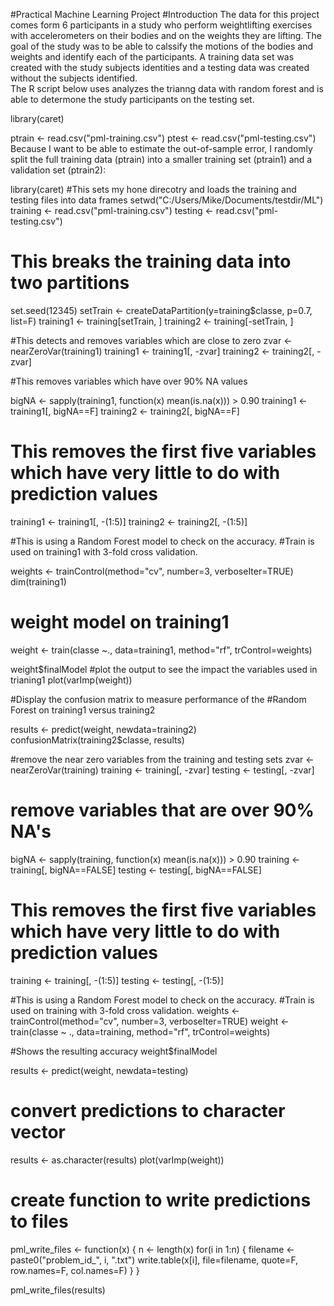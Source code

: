 
#Practical Machine Learning Project
#Introduction
The data for this project comes form 6 participants in a study who perform weightlifting exercises with accelerometers on their bodies and on the weights they are lifting.  The goal of the study was to be able to calssify the motions of the bodies and weights and identify each of the participants.  A training data set was created with the study subjects identities and a testing data was created without the subjects identified.  
The R script below uses analyzes the trianng data with random forest and is able to determone the study participants on the testing set.




library(caret)

ptrain <- read.csv("pml-training.csv")
ptest <- read.csv("pml-testing.csv")
Because I want to be able to estimate the out-of-sample error, I randomly split the full training data (ptrain) into a smaller training set (ptrain1) and a validation set (ptrain2):

library(caret)
#This sets my hone direcotry and loads the training and testing files into data frames
setwd("C:/Users/Mike/Documents/testdir/ML")
training <- read.csv("pml-training.csv")
testing <- read.csv("pml-testing.csv")

# This breaks the training data into two partitions
set.seed(12345)
setTrain <- createDataPartition(y=training$classe, p=0.7, list=F)
training1 <- training[setTrain, ]
training2 <- training[-setTrain, ]

#This detects and removes variables which are close to zero 
zvar <- nearZeroVar(training1)
training1 <- training1[, -zvar]
training2 <- training2[, -zvar]

#This removes variables which have over 90% NA values

bigNA <- sapply(training1, function(x) mean(is.na(x))) > 0.90
training1 <- training1[, bigNA==F]
training2 <- training2[, bigNA==F]

# This removes the first five variables which have very little to do with prediction values
training1 <- training1[, -(1:5)]
training2 <- training2[, -(1:5)]

#This is using a Random Forest model to check on the accuracy. 
#Train is used on training1 with 3-fold cross validation.

weights <- trainControl(method="cv", number=3, verboseIter=TRUE)
dim(training1)
# weight model on training1
weight <- train(classe ~., data=training1, method="rf", trControl=weights)

weight$finalModel
#plot the output to see the impact the variables used in trianing1
plot(varImp(weight))

#Display the confusion matrix to measure performance of the 
#Random Forest on training1 versus training2

results <- predict(weight, newdata=training2)
confusionMatrix(training2$classe, results)

#remove the near zero variables from the training and testing sets
zvar <- nearZeroVar(training)
training <- training[, -zvar]
testing <- testing[, -zvar]

# remove variables that are over 90% NA's
bigNA <- sapply(training, function(x) mean(is.na(x))) > 0.90
training <- training[, bigNA==FALSE]
testing <- testing[, bigNA==FALSE]

# This removes the first five variables which have very little to do with prediction values
training <- training[, -(1:5)]
testing <- testing[, -(1:5)]

#This is using a Random Forest model to check on the accuracy. 
#Train is used on training with 3-fold cross validation.
weights <- trainControl(method="cv", number=3, verboseIter=TRUE)
weight <- train(classe ~ ., data=training, method="rf", trControl=weights)

#Shows the resulting accuracy
weight$finalModel

  results <- predict(weight, newdata=testing)

# convert predictions to character vector
results <- as.character(results)
plot(varImp(weight))

# create function to write predictions to files
pml_write_files <- function(x) {
  n <- length(x)
  for(i in 1:n) {
    filename <- paste0("problem_id_", i, ".txt")
    write.table(x[i], file=filename, quote=F, row.names=F, col.names=F)
  }
}

pml_write_files(results)
